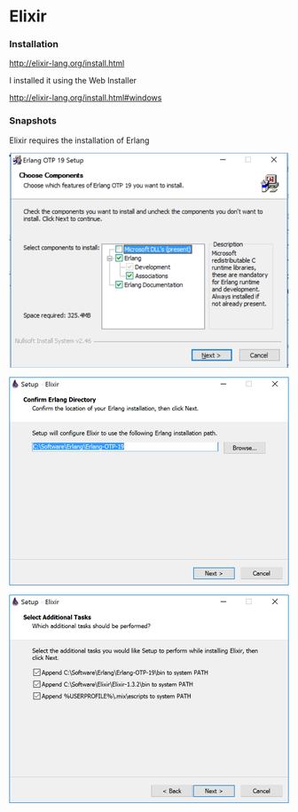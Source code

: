 # Elixir

### Installation

http://elixir-lang.org/install.html

I installed it using the Web Installer

http://elixir-lang.org/install.html#windows

### Snapshots

Elixir requires the installation of Erlang

![](_misc/Installing%20Erlang%20OTP.PNG)

![](_misc/Elixir%20using%20Erlang.PNG)

![](_misc/Elixir%20setup.PNG)
